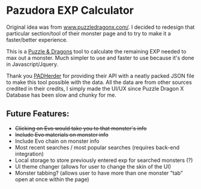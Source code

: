 Pazudora EXP Calculator
===================
Original idea was from www.puzzledragonx.com/. I decided to redesign that particular section/tool of their monster page and to try to make it a faster/better experience.

This is a [Puzzle & Dragons](http://www.gunghoonline.com/games/puzzle-dragons/) tool to calculate the remaining EXP needed to max out a monster. Much simpler to use and faster to use because it's done in Javascript/Jquery.

Thank you [PADHerder](https://www.padherder.com/) for providing their API with a neatly packed JSON file to make this tool possible with the data. All the data are from other sources credited in their credits, I simply made the UI/UX since Puzzle Dragon X Database has been slow and chunky for me.

Future Features:
----
- ~~Clicking on Evo would take you to that monster's info~~
- ~~Include Evo materials on monster info~~
- Include Evo chain on monster info
- Most recent searches / most popular searches (requires back-end integration)
- Local storage to store previously entered exp for searched monsters (?)
- UI theme changer (allows for user to change the skin of the UI)
- Monster tabbing? (allows user to have more than one monster "tab" open at once within the page)